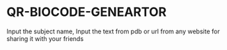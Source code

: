 # QR-BIOCODE-GENEARTOR
Input the subject name, Input the text from pdb or url from any website for sharing it with your friends
